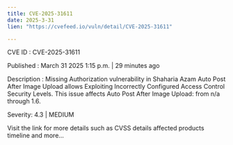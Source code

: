 ```yaml
---
title: CVE-2025-31611
date: 2025-3-31
lien: "https://cvefeed.io/vuln/detail/CVE-2025-31611"

---
```


CVE ID : CVE-2025-31611

Published :  March 31
2025
1:15 p.m. | 29 minutes ago

Description : Missing Authorization vulnerability in Shaharia Azam Auto Post After Image Upload allows Exploiting Incorrectly Configured Access Control Security Levels. This issue affects Auto Post After Image Upload: from n/a through 1.6.

Severity: 4.3 | MEDIUM

Visit the link for more details
such as CVSS details
affected products
timeline
and more...
